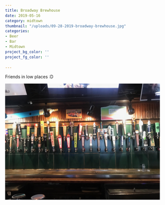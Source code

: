 ```yaml
---
title: Broadway Brewhouse
date: 2019-05-16
category: midtown
thumbnail: "/uploads/09-28-2019-broadway-brewhouse.jpg"
categories:
- Beer
- Bar
- Midtown
project_bg_color: ''
project_fg_color: ''

---
```


Friends in low places :D

![](/uploads/09-28-2019-broadway-brewhouse.jpg)